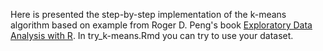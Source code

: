 Here is presented the step-by-step implementation of the k-means algorithm based on example from Roger D. Peng's book [Exploratory Data Analysis with R](https://bookdown.org/rdpeng/exdata/k-means-clustering.html).
In try_k-means.Rmd you can try to use your dataset.
